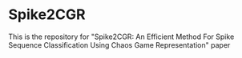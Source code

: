 # Spike2CGR

This is the repository for "Spike2CGR: An Efficient Method For Spike Sequence Classification Using Chaos Game Representation" paper
